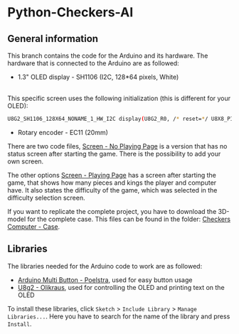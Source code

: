# Python-Checkers-AI

## General information

This branch contains the code for the Arduino and its hardware. The hardware that is connected to the Arduino are as followed:
- 1.3" OLED display - SH1106 (I2C, 128*64 pixels, White)
<br>
This specific screen uses the following initialization (this is different for your OLED):

```bash
U8G2_SH1106_128X64_NONAME_1_HW_I2C display(U8G2_R0, /* reset=*/ U8X8_PIN_NONE);
```
- Rotary encoder - EC11 (20mm)

There are two code files, [Screen - No Playing Page](https://github.com/Sabshine/Python-Checkers-Robot/tree/arduino/Screen%20-%20No%20Playing%20Page) is a version that has no status screen after starting the game. There is the possibility to add your own screen.

The other options [Screen - Playing Page](https://github.com/Sabshine/Python-Checkers-Robot/tree/arduino/Screen%20-%20Playing%20Page) has a screen after starting the game, that shows how many pieces and kings the player and computer have. It also states the difficulty of the game, which was selected in the difficulty selection screen.

If you want to replicate the complete project, you have to download the 3D-model for the complete case. This files can be found in the folder:
[Checkers Computer - Case](https://github.com/Sabshine/Python-Checkers-Robot/tree/3d-models/Checkers%20Computer%20-%20Case).


## Libraries

The libraries needed for the Arduino code to work are as followed:
- [Arduino Multi Button - Poelstra](https://github.com/poelstra/arduino-multi-button), used for easy button usage
- [U8g2 - Olikraus](https://github.com/olikraus/u8g2), used for controlling the OLED and printing text on the OLED

To install these libraries, click `Sketch` > `Include Library` > `Manage Libraries...`. Here you have to search for the name of the library and press `Install`.